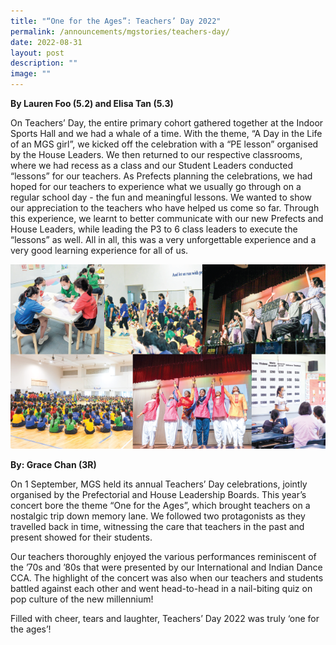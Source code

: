 ```yaml
---
title: "“One for the Ages”: Teachers’ Day 2022"
permalink: /announcements/mgstories/teachers-day/
date: 2022-08-31
layout: post
description: ""
image: ""
---
```

**By Lauren Foo (5.2) and Elisa Tan (5.3)**

On Teachers’ Day, the entire primary cohort gathered together at the Indoor Sports Hall and we had a whale of a time. With the theme, “A Day in the Life of an MGS girl”, we kicked off the celebration with a “PE lesson” organised by the House Leaders. We then returned to our respective classrooms, where we had recess as a class and our Student Leaders conducted “lessons” for our teachers. As Prefects planning the celebrations, we had hoped for our teachers to experience what we usually go through on a regular school day - the fun and meaningful lessons. We wanted to show our appreciation to the teachers who have helped us come so far. Through this experience, we learnt to better communicate with our new Prefects and House Leaders, while leading the P3 to 6 class leaders to execute the “lessons” as well. All in all, this was a very unforgettable experience and a very good learning experience for all of us.


![](/images/Announcements/2022/mgs-teachers-day.png)


**By: Grace Chan (3R)**

On 1 September, MGS held its annual Teachers’ Day celebrations, jointly organised by the Prefectorial and House Leadership Boards. This year’s concert bore the theme “One for the Ages”, which brought teachers on a nostalgic trip down memory lane. We followed two protagonists as they travelled back in time, witnessing the care that teachers in the past and present showed for their students.


Our teachers thoroughly enjoyed the various performances reminiscent of the ’70s and ’80s that were presented by our International and Indian Dance CCA. The highlight of the concert was also when our teachers and students battled against each other and went head-to-head in a nail-biting quiz on pop culture of the new millennium!

Filled with cheer, tears and laughter, Teachers’ Day 2022 was truly ‘one for the ages’!